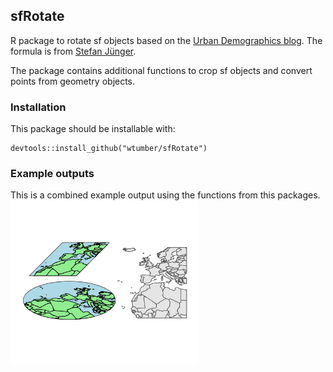 ## sfRotate

R package to rotate sf objects based on the [Urban Demographics blog](https://www.urbandemographics.org/post/figures-map-layers-r/). The formula is from [Stefan Jünger](https://stefanjuenger.github.io/gesis-workshop-geospatial-techniques-R/slides/2_4_Advanced_Maps_II/2_4_Advanced_Maps_II.html#11).

The package contains additional functions to crop sf objects and convert points from geometry objects.

### Installation
This package should be installable with:
```{r}
devtools::install_github("wtumber/sfRotate")
```

### Example outputs
This is a combined example output using the functions from this packages.
<img src="example3.PNG" width="300"> 

